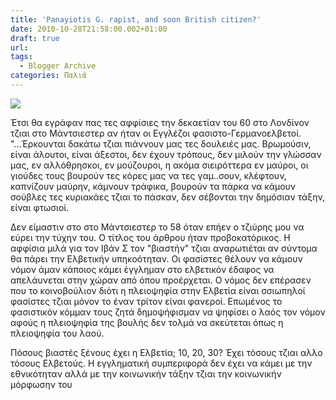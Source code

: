 ```yaml
---
title: 'Panayiotis G. rapist, and soon British citizen?'
date: 2010-10-28T21:58:00.002+01:00
draft: true
url: 
tags:
  - Blogger Archive
categories: Παλιά
---
```


[![](https://blogger.googleusercontent.com/img/b/R29vZ2xl/AVvXsEgZCCUiddh915Fx6kbnvEk8jHfVSrxNUnojSHQZGDLn0qgaTX6sJ4tbxlJovmoEbkgeghi9F4hBN62X5Z66-JLcVJg6DPmIWwZPGamUBgctlAkbrgch6mVmAogval3uMgHWQ6pyWhyphenhyphen9oac/s320/Capture+d%E2%80%99%C3%A9cran+2010-10-28+%C3%A0+22.52.19.png)](https://blogger.googleusercontent.com/img/b/R29vZ2xl/AVvXsEgZCCUiddh915Fx6kbnvEk8jHfVSrxNUnojSHQZGDLn0qgaTX6sJ4tbxlJovmoEbkgeghi9F4hBN62X5Z66-JLcVJg6DPmIWwZPGamUBgctlAkbrgch6mVmAogval3uMgHWQ6pyWhyphenhyphen9oac/s1600/Capture+d%E2%80%99%C3%A9cran+2010-10-28+%C3%A0+22.52.19.png)  

  

Έτσι θα εγράφαν πας τες αφφίσιες την δεκαετίαν του 60 στο Λονδίνον τζιαι στο Μάντσιεστερ αν ήταν οι Εγγλέζοι φασιστο-Γερμανοελβετοί. "...Έρκουνται δακάτω τζιαι πιάννουν μας τες δουλειές μας. Βρωμούσιν, είναι άλουτοι, είναι άξεστοι, δεν έχουν τρόπους, δεν μιλούν την γλώσσαν μας, εν αλλόθρησκοι, εν μούζουροι, η ακόμα σιειρόττερα εν μαύροι, οι γιούδες τους βουρούν τες κόρες μας να τες γαμ..σουν, κλέφτουν, καπνίζουν μαύρην, κάμνουν τράφικα, βουρούν τα πάρκα να κάμουν σούβλες τες κυριακάες τζιαι το πάσκαν, δεν σέβονται την δημόσιαν τάξην, είναι φτωσιοί.

  

Δεν είμαστιν στο στο Μάντσιεστερ το 58 όταν επήεν ο τζιύρης μου να εύρει την τύχην του. Ο τίτλος του άρθρου ήταν προβοκατόρικος. Η αφφίσια μιλά για τον Ιβάν Σ τον "βιαστήν" τζιαι αναρωτιέται αν σύντομα θα πάρει την Ελβετικήν υπηκοότηταν. Οι φασίστες θέλουν να κάμουν νόμον άμαν κάποιος κάμει έγγλημαν στο ελβετικόν έδαφος να απελάυνεται στην χώραν από όπου προέρχεται. Ο νόμος δεν επέρασεν που το κοινοβούλιον διότι η πλειοψηφία στην Ελβετία είναι σσιωπηλοί φασίστες τζιαι μόνον το έναν τρίτον είναι φανεροί. Επωμένος το φασιστικόν κόμμαν τους ζητά δημοψήφισμαν να ψηφίσει ο λαός τον νόμον αφούς η πλειοψηφία της βουλής δεν τολμά να σκεύτεται όπως η πλειοψηφία του λαού.

  

Πόσους βιαστές ξένους έχει η Ελβετία; 10, 20, 30? Έχει τόσους τζιαι αλλο τόσους Ελβετούς. Η εγγληματική συμπεριφορά δεν έχει να κάμει με την εθνικότηταν αλλά με την κοινωνικήν τάξην τζιαι την κοινωνικήν μόρφωσην του
